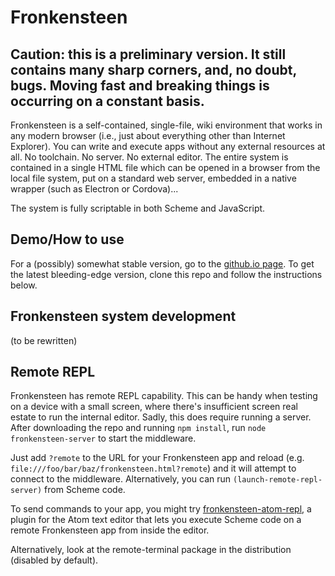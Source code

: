 # Fronkensteen

## Caution: this is a preliminary version. It still contains many sharp corners, and, no doubt, bugs. Moving fast and breaking things is occurring on a constant basis.

Fronkensteen is a self-contained, single-file, wiki environment that works in any modern browser (i.e., just about everything other than Internet Explorer). You can write and execute apps without any external resources at all. No toolchain. No server. No external editor. The entire system is contained in a single HTML file which can be opened in a browser from the local file system, put on a standard web server, embedded in a native wrapper (such as Electron or Cordova)...

The system is fully scriptable in both Scheme and JavaScript.

## Demo/How to use

For a (possibly) somewhat stable version, go to the [github.io page](https://pulpgrinder.github.io).
To get the latest bleeding-edge version, clone this repo and follow the instructions below.


## Fronkensteen system development

(to be rewritten)

## Remote REPL

Fronkensteen has remote REPL capability. This can be handy when testing on a device with a small screen, where there's insufficient screen real estate to run the internal editor. Sadly, this does require running a server. After downloading the repo and running `npm install`, run `node fronkensteen-server` to start the middleware.

Just add `?remote` to the URL for your Fronkensteen app and reload (e.g. `file:///foo/bar/baz/fronkensteen.html?remote`) and it will attempt to connect to the middleware. Alternatively, you can run `(launch-remote-repl-server)` from Scheme code.

To send commands to your app, you might try [fronkensteen-atom-repl](https://github.com/pulpgrinder/fronkensteen-atom-repl), a plugin for the Atom text editor that lets you execute Scheme code on a remote Fronkensteen app from inside the editor.

Alternatively, look at the remote-terminal package in the distribution (disabled by default).
